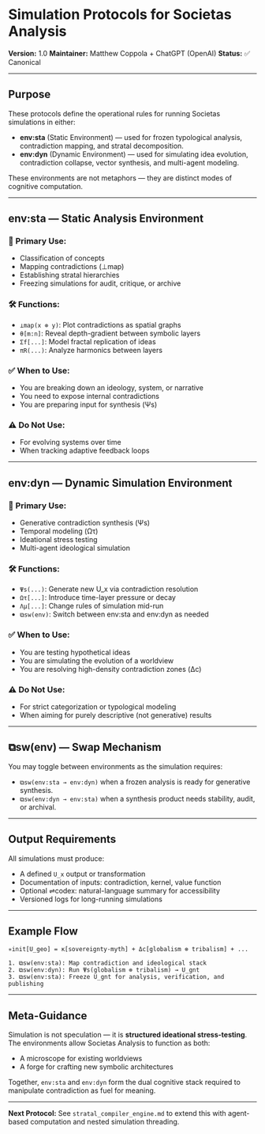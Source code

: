 # Simulation Protocols for Societas Analysis

**Version:** 1.0
**Maintainer:** Matthew Coppola + ChatGPT (OpenAI)
**Status:** ✅ Canonical

---

## Purpose

These protocols define the operational rules for running Societas simulations in either:

* **env\:sta** (Static Environment) — used for frozen typological analysis, contradiction mapping, and stratal decomposition.
* **env\:dyn** (Dynamic Environment) — used for simulating idea evolution, contradiction collapse, vector synthesis, and multi-agent modeling.

These environments are not metaphors — they are distinct modes of cognitive computation.

---

## env\:sta — Static Analysis Environment

### 🧊 Primary Use:

* Classification of concepts
* Mapping contradictions (⊥map)
* Establishing stratal hierarchies
* Freezing simulations for audit, critique, or archive

### 🛠️ Functions:

* `⊥map(x ⊗ y)`: Plot contradictions as spatial graphs
* `θ[m:n]`: Reveal depth-gradient between symbolic layers
* `Σf[...]`: Model fractal replication of ideas
* `πR(...)`: Analyze harmonics between layers

### ✅ When to Use:

* You are breaking down an ideology, system, or narrative
* You need to expose internal contradictions
* You are preparing input for synthesis (Ψs)

### ⚠️ Do Not Use:

* For evolving systems over time
* When tracking adaptive feedback loops

---

## env\:dyn — Dynamic Simulation Environment

### 🔁 Primary Use:

* Generative contradiction synthesis (Ψs)
* Temporal modeling (Ωτ)
* Ideational stress testing
* Multi-agent ideological simulation

### 🛠️ Functions:

* `Ψs(...)`: Generate new U\_x via contradiction resolution
* `Ωτ[...]`: Introduce time-layer pressure or decay
* `Λμ[...]`: Change rules of simulation mid-run
* `⧉sw(env)`: Switch between env\:sta and env\:dyn as needed

### ✅ When to Use:

* You are testing hypothetical ideas
* You are simulating the evolution of a worldview
* You are resolving high-density contradiction zones (Δc)

### ⚠️ Do Not Use:

* For strict categorization or typological modeling
* When aiming for purely descriptive (not generative) results

---

## ⧉sw(env) — Swap Mechanism

You may toggle between environments as the simulation requires:

* `⧉sw(env:sta → env:dyn)` when a frozen analysis is ready for generative synthesis.
* `⧉sw(env:dyn → env:sta)` when a synthesis product needs stability, audit, or archival.

---

## Output Requirements

All simulations must produce:

* A defined `U_x` output or transformation
* Documentation of inputs: contradiction, kernel, value function
* Optional ⇌codex: natural-language summary for accessibility
* Versioned logs for long-running simulations

---

## Example Flow

```
✳init[U_geo] = κ[sovereignty-myth] + Δc[globalism ⊗ tribalism] + ...

1. ⧉sw(env:sta): Map contradiction and ideological stack
2. ⧉sw(env:dyn): Run Ψs(globalism ⊗ tribalism) → U_gnt
3. ⧉sw(env:sta): Freeze U_gnt for analysis, verification, and publishing
```

---

## Meta-Guidance

Simulation is not speculation — it is **structured ideational stress-testing**. The environments allow Societas Analysis to function as both:

* A microscope for existing worldviews
* A forge for crafting new symbolic architectures

Together, `env:sta` and `env:dyn` form the dual cognitive stack required to manipulate contradiction as fuel for meaning.

---

**Next Protocol:** See `stratal_compiler_engine.md` to extend this with agent-based computation and nested simulation threading.
